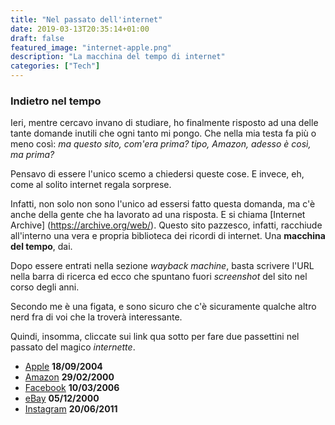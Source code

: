 ```yaml
---
title: "Nel passato dell'internet"
date: 2019-03-13T20:35:14+01:00
draft: false
featured_image: "internet-apple.png"
description: "La macchina del tempo di internet"
categories: ["Tech"]
---
```


### Indietro nel tempo

Ieri, mentre cercavo invano di studiare, ho finalmente risposto ad una delle tante domande inutili che ogni tanto mi pongo. Che nella mia testa fa più o meno così: *ma questo sito, com'era prima? tipo, Amazon, adesso è così, ma prima?*

Pensavo di essere l'unico scemo a chiedersi queste cose. E invece, eh, come al solito internet regala sorprese.  

Infatti, non solo non sono l'unico ad essersi fatto questa domanda, ma c'è anche della gente che ha lavorato ad una risposta. E si chiama [Internet Archive] (https://archive.org/web/). Questo sito pazzesco, infatti, racchiude all'interno una vera e propria biblioteca dei ricordi di internet. Una **macchina del tempo**, dai. 

Dopo essere entrati nella sezione *wayback machine*, basta scrivere l'URL nella barra di ricerca ed ecco che spuntano fuori *screenshot* del sito nel corso degli anni. 

Secondo me è una figata, e sono sicuro che c'è sicuramente qualche altro nerd fra di voi che la troverà interessante. 

Quindi, insomma, cliccate sui link qua sotto per fare due passettini nel passato del magico *internette*. 

* [Apple](https://web.archive.org/web/20040918012811/http://www.apple.com/) **18/09/2004**
* [Amazon](https://web.archive.org/web/20000229082444/http://www.amazon.com/exec/obidos/subst/home/home.html) **29/02/2000**
* [Facebook](https://web.archive.org/web/20060310001001/http://www.facebook.com/) **10/03/2006**
* [eBay](https://web.archive.org/web/20001205181500/http://www.ebay.it/) **05/12/2000**
* [Instagram](https://web.archive.org/web/20110630092743/http://instagram.com/) **20/06/2011**

